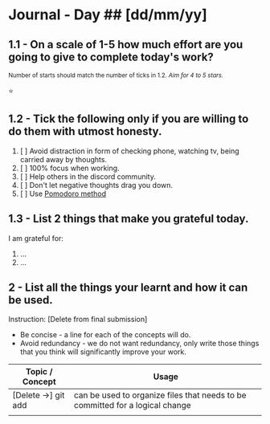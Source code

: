 # Journal - Day ## [dd/mm/yy]

<!-- ctrl + k v - to preview the .md file  -->

## 1.1 - On a scale of 1-5 how much effort are you going to give to complete today's work?

<small>Number of starts should match the number of ticks in <a>1.2.</a> _Aim for 4 to 5 stars._</small>

<!-- if the :star: emoji doesn't appear in the preview then add the extension Markdown Emoji by Matt Bierner -->

:star:

## 1.2 - Tick the following only if you are willing to do them with utmost honesty.

<!-- [x] to tick -->

1. [ ] Avoid distraction in form of checking phone, watching tv, being carried away by thoughts.
2. [ ] 100% focus when working.
3. [ ] Help others in the discord community.
4. [ ] Don't let negative thoughts drag you down.
5. [ ] Use [Pomodoro method](https://pomodoro-tracker.com/)

## 1.3 - List 2 things that make you grateful today.

I am grateful for:

1. ...
2. ...

## 2 - List all the things your learnt and how it can be used.

Instruction: [Delete from final submission]

- Be concise - a line for each of the concepts will do.
- Avoid redundancy - we do not want redundancy, only write those things that you think will significantly improve your work.

<!-- [Example]: git add - can be used to add affected files in the staging area before commit. -->

| Topic / Concept     | Usage                                                                         |
| ------------------- | ----------------------------------------------------------------------------- |
| [Delete ->] git add | can be used to organize files that needs to be committed for a logical change |
|                     |                                                                               |
